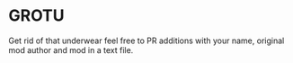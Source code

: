 # GROTU
Get rid of that underwear
feel free to PR additions with your name, original mod author and mod in a text file.
